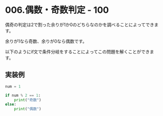 # 006.偶数・奇数判定 - 100

偶奇の判定は2で割った余りが1か0のどちらなのかを調べることによってできます。 

余りが1なら奇数、余りが0なら偶数です。

 以下のようにif文で条件分岐をすることによってこの問題を解くことができます。

## 実装例

```python
num = 1

if num % 2 == 1:
    print("奇数")
else:
    print("偶数")
```

